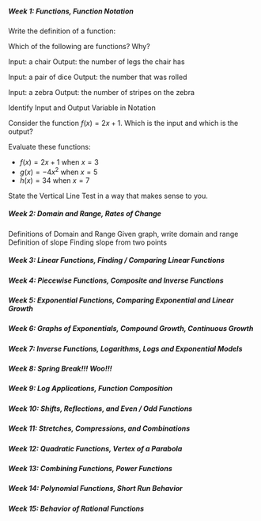 ##### Week 1: Functions, Function Notation

Write the definition of a function:

Which of the following are functions? Why?

Input: a chair
Output: the number of legs the chair has

Input: a pair of dice
Output: the number that was rolled

Input: a zebra
Output: the number of stripes on the zebra

Identify Input and Output Variable in Notation

Consider the function $f(x)=2x+1$. 
Which is the input and which is the output?

Evaluate these functions: 
- $f(x)=2x+1$ when $x=3$
- $g(x)=-4x^2$ when $x=5$
- $h(x)=34$ when $x=7$

State the Vertical Line Test in a way that makes sense to you.

##### Week 2: Domain and Range, Rates of Change

Definitions of Domain and Range
Given graph, write domain and range
Definition of slope
Finding slope from two points

##### Week 3: Linear Functions, Finding / Comparing Linear Functions


##### Week 4: Piecewise Functions, Composite and Inverse Functions


##### Week 5: Exponential Functions, Comparing Exponential and Linear Growth


##### Week 6: Graphs of Exponentials, Compound Growth, Continuous Growth


##### Week 7: Inverse Functions, Logarithms, Logs and Exponential Models


##### Week 8: Spring Break!!! Woo!!!


##### Week 9: Log Applications, Function Composition


##### Week 10: Shifts, Reflections, and Even / Odd Functions


##### Week 11: Stretches, Compressions, and Combinations


##### Week 12: Quadratic Functions, Vertex of a Parabola


##### Week 13: Combining Functions, Power Functions


##### Week 14: Polynomial Functions, Short Run Behavior


##### Week 15: Behavior of Rational Functions


